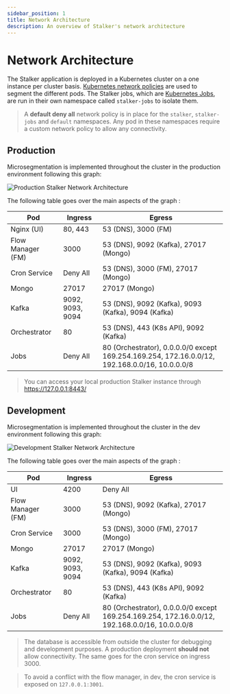```yaml
---
sidebar_position: 1
title: Network Architecture
description: An overview of Stalker's network architecture
---
```


# Network Architecture

The Stalker application is deployed in a Kubernetes cluster on a one instance per cluster basis.
[Kubernetes network policies](https://kubernetes.io/docs/concepts/services-networking/network-policies/) are used to segment the different
pods. The Stalker jobs, which are [Kubernetes Jobs](https://kubernetes.io/docs/concepts/workloads/controllers/job/), are run in their own
namespace called `stalker-jobs` to isolate them.

> A **default deny all** network policy is in place for the `stalker`, `stalker-jobs` and `default` namespaces. Any pod in these namespaces
> require a custom network policy to allow any connectivity.

## Production

Microsegmentation is implemented throughout the cluster in the production environment following this graph:

![Production Stalker Network Architecture](/img/prod_network_architecture.png)

The following table goes over the main aspects of the graph :

| Pod               | Ingress          | Egress                                                                                         |
| ----------------- | ---------------- | ---------------------------------------------------------------------------------------------- |
| Nginx (UI)        | 80, 443          | 53 (DNS), 3000 (FM)                                                                            |
| Flow Manager (FM) | 3000             | 53 (DNS), 9092 (Kafka), 27017 (Mongo)                                                          |
| Cron Service      | Deny All         | 53 (DNS), 3000 (FM), 27017 (Mongo)                                                             |
| Mongo             | 27017            | 27017 (Mongo)                                                                                  |
| Kafka             | 9092, 9093, 9094 | 53 (DNS), 9092 (Kafka), 9093 (Kafka), 9094 (Kafka)                                             |
| Orchestrator      | 80               | 53 (DNS), 443 (K8s API), 9092 (Kafka)                                                          |
| Jobs              | Deny All         | 80 (Orchestrator), 0.0.0.0/0 except 169.254.169.254, 172.16.0.0/12, 192.168.0.0/16, 10.0.0.0/8 |

> You can access your local production Stalker instance through https://127.0.0.1:8443/

## Development

Microsegmentation is implemented throughout the cluster in the dev environment following this graph:

![Development Stalker Network Architecture](/img/stalker_dev_arch.drawio.png)

The following table goes over the main aspects of the graph :

| Pod               | Ingress          | Egress                                                                                         |
| ----------------- | ---------------- | ---------------------------------------------------------------------------------------------- |
| UI                | 4200             | Deny All                                                                                       |
| Flow Manager (FM) | 3000             | 53 (DNS), 9092 (Kafka), 27017 (Mongo)                                                          |
| Cron Service      | 3000             | 53 (DNS), 3000 (FM), 27017 (Mongo)                                                             |
| Mongo             | 27017            | 27017 (Mongo)                                                                                  |
| Kafka             | 9092, 9093, 9094 | 53 (DNS), 9092 (Kafka), 9093 (Kafka), 9094 (Kafka)                                             |
| Orchestrator      | 80               | 53 (DNS), 443 (K8s API), 9092 (Kafka)                                                          |
| Jobs              | Deny All         | 80 (Orchestrator), 0.0.0.0/0 except 169.254.169.254, 172.16.0.0/12, 192.168.0.0/16, 10.0.0.0/8 |

> The database is accessible from outside the cluster for debugging and development purposes. A production deployment **should not** allow
> connectivity. The same goes for the cron service on ingress 3000.

> To avoid a conflict with the flow manager, in dev, the cron service is exposed on `127.0.0.1:3001`.
